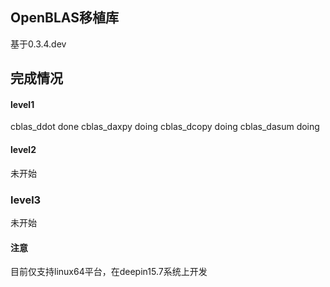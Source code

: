 ## OpenBLAS移植库
基于0.3.4.dev

## 完成情况
#### level1
cblas_ddot done
cblas_daxpy doing
cblas_dcopy doing
cblas_dasum doing


#### level2
未开始

### level3
未开始

#### 注意
目前仅支持linux64平台，在deepin15.7系统上开发